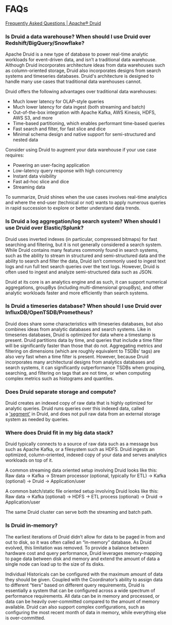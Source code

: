 # FAQs

[Frequently Asked Questions | Apache® Druid](https://druid.apache.org/faq/)

### Is Druid a data warehouse? When should I use Druid over Redshift/BigQuery/Snowflake?[​](https://druid.apache.org/faq/#is-druid-a-data-warehouse-when-should-i-use-druid-over-redshiftbigquerysnowflake "Direct link to Is Druid a data warehouse? When should I use Druid over Redshift/BigQuery/Snowflake?")

Apache Druid is a new type of database to power real-time analytic workloads for event-driven data, and isn’t a traditional data warehouse. Although Druid incorporates architecture ideas from data warehouses such as column-oriented storage, Druid also incorporates designs from search systems and timeseries databases. Druid's architecture is designed to handle many use cases that traditional data warehouses cannot.

Druid offers the following advantages over traditional data warehouses:

- Much lower latency for OLAP-style queries
- Much lower latency for data ingest (both streaming and batch)
- Out-of-the-box integration with Apache Kafka, AWS Kinesis, HDFS, AWS S3, and more
- Time-based partitioning, which enables performant time-based queries
- Fast search and filter, for fast slice and dice
- Minimal schema design and native support for semi-structured and nested data

Consider using Druid to augment your data warehouse if your use case requires:

- Powering an user-facing application
- Low-latency query response with high concurrency
- Instant data visibility
- Fast ad-hoc slice and dice
- Streaming data

To summarize, Druid shines when the use cases involves real-time analytics and where the end-user (technical or not) wants to apply numerous queries in rapid succession to explore or better understand data trends.

### Is Druid a log aggregation/log search system? When should I use Druid over Elastic/Splunk?[​](https://druid.apache.org/faq/#is-druid-a-log-aggregationlog-search-system-when-should-i-use-druid-over-elasticsplunk "Direct link to Is Druid a log aggregation/log search system? When should I use Druid over Elastic/Splunk?")

Druid uses inverted indexes (in particular, compressed bitmaps) for fast searching and filtering, but it is not generally considered a search system. While Druid contains many features commonly found in search systems, such as the ability to stream in structured and semi-structured data and the ability to search and filter the data, Druid isn’t commonly used to ingest text logs and run full text search queries over the text logs. However, Druid is often used to ingest and analyze semi-structured data such as JSON.

Druid at its core is an analytics engine and as such, it can support numerical aggregations, groupBys (including multi-dimensional groupBys), and other analytic workloads faster and more efficiently than search systems.

### Is Druid a timeseries database? When should I use Druid over InfluxDB/OpenTSDB/Prometheus?[​](https://druid.apache.org/faq/#is-druid-a-timeseries-database-when-should-i-use-druid-over-influxdbopentsdbprometheus "Direct link to Is Druid a timeseries database? When should I use Druid over InfluxDB/OpenTSDB/Prometheus?")

Druid does share some characteristics with timeseries databases, but also combines ideas from analytic databases and search systems. Like in timeseries databases, Druid is optimized for data where a timestamp is present. Druid partitions data by time, and queries that include a time filter will be significantly faster than those that do not. Aggregating metrics and filtering on dimensions (which are roughly equivalent to TSDBs' tags) are also very fast when a time filter is present. However, because Druid incorporates many architectural designs from analytics databases and search systems, it can significantly outperformance TSDBs when grouping, searching, and filtering on tags that are not time, or when computing complex metrics such as histograms and quantiles.

### Does Druid separate storage and compute?[​](https://druid.apache.org/faq/#does-druid-separate-storage-and-compute "Direct link to Does Druid separate storage and compute?")

Druid creates an indexed copy of raw data that is highly optimized for analytic queries. Druid runs queries over this indexed data, called a ['segment'](https://druid.apache.org/docs/latest/design/segments) in Druid, and does not pull raw data from an external storage system as needed by queries.

### Where does Druid fit in my big data stack?[​](https://druid.apache.org/faq/#where-does-druid-fit-in-my-big-data-stack "Direct link to Where does Druid fit in my big data stack?")

Druid typically connects to a source of raw data such as a message bus such as Apache Kafka, or a filesystem such as HDFS. Druid ingests an optimized, column-oriented, indexed copy of your data and serves analytics workloads on top of it.

A common streaming data oriented setup involving Druid looks like this: Raw data → Kafka → Stream processor (optional, typically for ETL) → Kafka (optional) → Druid → Application/user

A common batch/static file oriented setup involving Druid looks like this: Raw data → Kafka (optional) → HDFS → ETL process (optional) → Druid → Application/user

The same Druid cluster can serve both the streaming and batch path.

### Is Druid in-memory?[​](https://druid.apache.org/faq/#is-druid-in-memory "Direct link to Is Druid in-memory?")

The earliest iterations of Druid didn’t allow for data to be paged in from and out to disk, so it was often called an “in-memory” database. As Druid evolved, this limitation was removed. To provide a balance between hardware cost and query performance, Druid leverages memory-mapping to page data between disk and memory and extend the amount of data a single node can load up to the size of its disks.

Individual Historicals can be configured with the maximum amount of data they should be given. Coupled with the Coordinator’s ability to assign data to different “tiers” based on different query requirements, Druid is essentially a system that can be configured across a wide spectrum of performance requirements. All data can be in memory and processed, or data can be heavily over-committed compared to the amount of memory available. Druid can also support complex configurations, such as configuring the most recent month of data in memory, while everything else is over-committed.